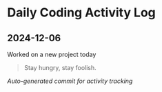 # Daily Coding Activity Log

## 2024-12-06

Worked on a new project today

> Stay hungry, stay foolish.

*Auto-generated commit for activity tracking*
